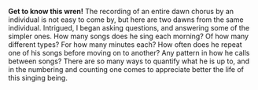 **Get to know this wren!** The recording of an entire dawn chorus by an individual is not easy to come by, but here are two dawns from the same individual. Intrigued, I began asking questions, and answering some of the simpler ones. How many songs does he sing each morning? Of how many different types? For how many minutes each? How often does he repeat one of his songs before moving on to another? Any pattern in how he calls between songs? There are so many ways to quantify what he is up to, and in the numbering and counting one comes to appreciate better the life of this singing being.
